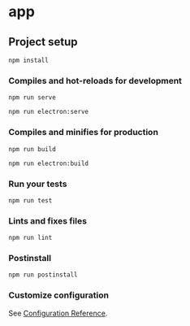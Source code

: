 # app

## Project setup
```
npm install
```
### Compiles and hot-reloads for development
```
npm run serve
```
```
npm run electron:serve
```
### Compiles and minifies for production
```
npm run build
```
```
npm run electron:build
```
### Run your tests
```
npm run test
```
### Lints and fixes files
```
npm run lint
```
### Postinstall
```
npm run postinstall
```
### Customize configuration
See [Configuration Reference](https://cli.vuejs.org/config/).
